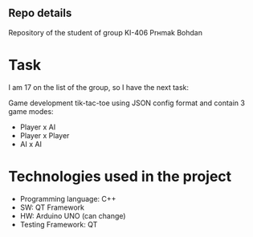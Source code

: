 ## Repo details ##
Repository of the student of group KI-406 Prнmak Bohdan

# Task #
I am 17 on the list of the group, so I have the next task:

  Game development tik-tac-toe using JSON config format and contain 3 game modes:
  - Player x AI
  - Player x Player
  - AI x AI

# Technologies used in the project #
* Programming language: C++
* SW: QT Framework
* HW: Arduino UNO (can change)
* Testing Framework: QT
